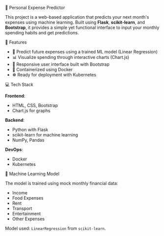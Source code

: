🧮 Personal Expense Predictor

This project is a web-based application that predicts your next month's expenses using machine learning. Built using **Flask**, **scikit-learn**, and **Bootstrap**, it provides a simple yet functional interface to input your monthly spending habits and get predictions.

🚀 Features

- 🧠 Predict future expenses using a trained ML model (Linear Regression)
- 📊 Visualize spending through interactive charts (Chart.js)
- 📱 Responsive user interface built with Bootstrap
- 🐳 Containerized using Docker
- ☸ Ready for deployment with Kubernetes


 💻 Tech Stack

**Frontend**:
- HTML, CSS, Bootstrap
- Chart.js for graphs

**Backend**:
- Python with Flask
- scikit-learn for machine learning
- NumPy, Pandas

**DevOps**:
- Docker
- Kubernetes

 🧠 Machine Learning Model

The model is trained using mock monthly financial data:
- Income
- Food Expenses
- Rent
- Transport
- Entertainment
- Other Expenses

Model used: ```LinearRegression``` from ```scikit-learn```.

